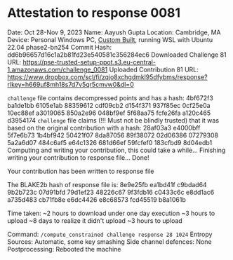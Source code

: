 # Attestation to response 0081
Date: Oct 28-Nov 9, 2023
Name: Aayush Gupta
Location: Cambridge, MA
Device: Personal Windows PC, [Custom Built](https://blog.aayushg.com/things/#small-pc-build), running WSL with Ubuntu 22.04 
phase2-bn254 Commit Hash: dd6b96657d16c1a2b81fd23e540581c356284ec6 
Downloaded Challenge 81 URL: https://pse-trusted-setup-ppot.s3.eu-central-1.amazonaws.com/challenge_0081
Uploaded Contribution 81 URL: https://www.dropbox.com/scl/fi/zqjo8xchgdmkl95dfybms/response?rlkey=h669uf8mh18s7d7v5qr5cmvw0&dl=0

`challenge` file contains decompressed points and has a hash:
        4bf672f3 ba1de1bb 6105e1ab 88359612
        cdf09cb2 d154f371 937f85ec 0cf25e0a
        10ec88ef a3019065 850a2e96 048bf9ef
        5f68aa75 fcfe26fa a120c465 d3954174
`challenge` file claims (!!! Must not be blindly trusted) that it was based on the original contribution with a hash:
        28af03a3 e4000bff 5f7e6b73 1b4bf942
        50421f07 8da87056 89f38072 02d06386
        07279308 5a2a6d07 484c6af5 e64c1326
        681d66ef 59fcfef0 183cfbd9 8d04edb1
Computing and writing your contribution, this could take a while...
Finishing writing your contribution to response file...
Done!

Your contribution has been written to response file

The BLAKE2b hash of response file is:
        8e9e25fb ea1bd41f c9bdad64 9b2b723c
        07d91bfd 79d1ef23 48226c67 9f3fdb16
        c0433c6c e8dd1ac6 a735d483 cb71fb8e
        e6dc4426 e8c68573 fcd45519 b8a1061b

Time taken:
~2 hours to download 
under one day execution
~3 hours to upload
~8 days to realize it didn't upload
~3 hours to upload

Command: `/compute_constrained challenge response 28 1024`
Entropy Sources: Automatic, some key smashing
Side channel defences: None 
Postprocessing: Rebooted the machine